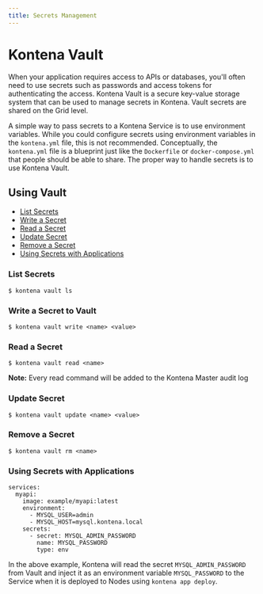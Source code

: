 ```yaml
---
title: Secrets Management
---
```


# Kontena Vault

When your application requires access to APIs or databases, you'll often need to use secrets such as passwords and access tokens for authenticating the access. Kontena Vault is a secure key-value storage system that can be used to manage secrets in Kontena. Vault secrets are shared on the Grid level.

A simple way to pass secrets to a Kontena Service is to use environment variables. While you could configure secrets using environment variables in the `kontena.yml` file, this is not recommended. Conceptually, the `kontena.yml` file is a blueprint just like the `Dockerfile` or `docker-compose.yml` that people should be able to share. The proper way to handle secrets is to use Kontena Vault.

## Using Vault

* [List Secrets](vault.md#list-secrets)
* [Write a Secret](vault.md#write-a-secret-to-vault)
* [Read a Secret](vault.md#read-a-secret)
* [Update Secret](vault.md#update-secret)
* [Remove a Secret](vault.md#remove-a-secret)
* [Using Secrets with Applications](vault.md#using-secrets-with-applications)


### List Secrets

```
$ kontena vault ls
```

### Write a Secret to Vault

```
$ kontena vault write <name> <value>
```

### Read a Secret

```
$ kontena vault read <name>
```

**Note:** Every read command will be added to the Kontena Master audit log

### Update Secret

```
$ kontena vault update <name> <value>
```

### Remove a Secret

```
$ kontena vault rm <name>
```

### Using Secrets with Applications

```
services:
  myapi:
    image: example/myapi:latest
    environment:
      - MYSQL_USER=admin
      - MYSQL_HOST=mysql.kontena.local
    secrets:
      - secret: MYSQL_ADMIN_PASSWORD
        name: MYSQL_PASSWORD
        type: env
```

In the above example, Kontena will read the secret `MYSQL_ADMIN_PASSWORD` from Vault and inject it as an environment variable `MYSQL_PASSWORD` to the Service when it is deployed to Nodes using `kontena app deploy`.
